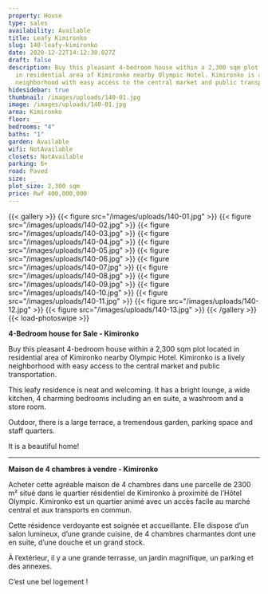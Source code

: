 ```yaml
---
property: House
type: sales
availability: Available
title: Leafy Kimironko
slug: 140-leafy-kimironko
date: 2020-12-22T14:12:30.027Z
draft: false
description: Buy this pleasant 4-bedroom house within a 2,300 sqm plot located
  in residential area of Kimironko nearby Olympic Hotel. Kimironko is a lively
  neighborhood with easy access to the central market and public transportation.
hidesidebar: true
thumbnail: /images/uploads/140-01.jpg
image: /images/uploads/140-01.jpg
area: Kimironko
floor: __
bedrooms: "4"
baths: "1"
garden: Available
wifi: NotAvailable
closets: NotAvailable
parking: 6+
road: Paved
size: __
plot_size: 2,300 sqm
price: Rwf 400,000,000
---
```

{{< gallery >}}
{{< figure src="/images/uploads/140-01.jpg" >}}
{{< figure src="/images/uploads/140-02.jpg" >}}
{{< figure src="/images/uploads/140-03.jpg" >}}
{{< figure src="/images/uploads/140-04.jpg" >}}
{{< figure src="/images/uploads/140-05.jpg" >}}
{{< figure src="/images/uploads/140-06.jpg" >}}
{{< figure src="/images/uploads/140-07.jpg" >}}
{{< figure src="/images/uploads/140-08.jpg" >}}
{{< figure src="/images/uploads/140-09.jpg" >}}
{{< figure src="/images/uploads/140-10.jpg" >}}
{{< figure src="/images/uploads/140-11.jpg" >}}
{{< figure src="/images/uploads/140-12.jpg" >}}
{{< figure src="/images/uploads/140-13.jpg" >}}
{{< /gallery >}}
{{< load-photoswipe >}}

**4-Bedroom house for Sale - Kimironko**

Buy this pleasant 4-bedroom house within a 2,300 sqm plot located in residential area of Kimironko nearby Olympic Hotel. Kimironko is a lively neighborhood with easy access to the central market and public transportation.

This leafy residence is neat and welcoming. It has a bright lounge, a wide kitchen, 4 charming  bedrooms including an en suite, a washroom and a store room. 

Outdoor, there is a large terrace, a tremendous garden, parking space and staff quarters. 

It is a beautiful home! 

- - -

**Maison de 4 chambres à vendre - Kimironko**

Acheter cette agréable maison de 4 chambres dans une parcelle de 2300 m² situé dans le quartier résidentiel de Kimironko à proximité de l’Hôtel Olympic. Kimironko est un quartier animé avec un accès facile au marché central et aux transports en commun.

Cette résidence verdoyante est soignée et accueillante. Elle dispose d’un salon lumineux, d’une grande cuisine, de 4 chambres charmantes dont une en suite, d’une douche et un grand stock.

À l’extérieur, il y a une grande terrasse, un jardin magnifique, un parking et des annexes.

C’est une bel logement !